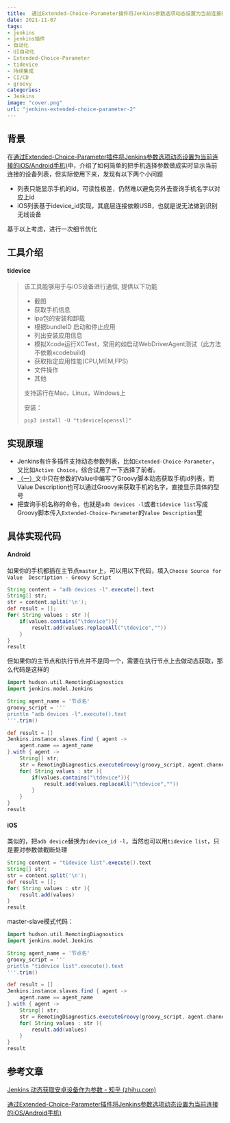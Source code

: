 ```yaml
---
title:  通过Extended-Choice-Parameter插件将Jenkins参数选项动态设置为当前连接的iOS/Android手机(二)
date: 2021-11-07
tags:
- jenkins
- jenkins插件
- 自动化
- UI自动化
- Extended-Choice-Parameter
- tidevice
- 持续集成
- CI/CD
- groovy
categories:
- Jenkins
image: "cover.png"
url: "jenkins-extended-choice-parameter-2"
---
```



## 背景

在[通过Extended-Choice-Parameter插件将Jenkins参数选项动态设置为当前连接的iOS/Android手机)](https://yanbo92.site/jenkins-extended-choice-parameter/)中，介绍了如何简单的把手机选择参数做成实时显示当前连接的设备列表，但实际使用下来，发现有以下两个小问题

- 列表只能显示手机的id，可读性极差，仍然难以避免另外去查询手机名字以对应上id
- iOS列表基于idevice_id实现，其底层连接依赖USB，也就是说无法做到识别无线设备

基于以上考虑，进行一次细节优化
<!-- more -->





## 工具介绍

#### tidevice

> 该工具能够用于与iOS设备进行通信, 提供以下功能
>
> - 截图
> - 获取手机信息
> - ipa包的安装和卸载
> - 根据bundleID 启动和停止应用
> - 列出安装应用信息
> - 模拟Xcode运行XCTest，常用的如启动WebDriverAgent测试（此方法不依赖xcodebuild)
> - 获取指定应用性能(CPU,MEM,FPS)
> - 文件操作
> - 其他
>
> 支持运行在Mac，Linux，Windows上
>
> 
>
> 安装：
>
> ```shell
> pip3 install -U "tidevice[openssl]"
> ```





## 实现原理

- Jenkins有许多插件支持动态参数列表，比如`Extended-Choice-Parameter`，又比如`Active Choice`，综合试用了一下选择了前者。
- [（一）](https://yanbo92.site/jenkins-extended-choice-parameter/)文中只在参数的Value中编写了Groovy脚本动态获取手机id列表，而Value Description也可以通过Groovy来获取手机的名字，直接显示具体的型号
- 把查询手机名称的命令，也就是`adb devices -l`或者`tidevice list`写成Groovy脚本传入`Extended-Choice-Parameter`的`Value Description`里



## 具体实现代码

#### Android

如果你的手机都插在主节点`master`上，可以用以下代码，填入`Choose Source for Value  Description - Groovy Script`

```groovy
String content = "adb devices -l".execute().text
String[] str;
str = content.split('\n'); 
def result = [];
for( String values : str ){
    if(values.contains("\tdevice")){
        result.add(values.replaceAll("\tdevice",""))
    }
}
result
```



但如果你的主节点和执行节点并不是同一个，需要在执行节点上去做动态获取，那么代码是这样的

```groovy
import hudson.util.RemotingDiagnostics
import jenkins.model.Jenkins

String agent_name = '节点名'
groovy_script = '''
println "adb devices -l".execute().text
'''.trim()

def result = []
Jenkins.instance.slaves.find { agent ->
    agent.name == agent_name
}.with { agent ->
    String[] str;
	str = RemotingDiagnostics.executeGroovy(groovy_script, agent.channel).split('\n');
	for( String values : str ){
	    if(values.contains("\tdevice")){
	        result.add(values.replaceAll("\tdevice",""))
	    }
	}
}
result
```



#### iOS

类似的，把`adb device`替换为`idevice_id -l`，当然也可以用`tidevice list`，只是要对参数做截断处理

```groovy
String content = "tidevice list".execute().text
String[] str;
str = content.split('\n'); 
def result = [];
for( String values : str ){ 
    result.add(values)
}
result
```



master-slave模式代码：

```groovy
import hudson.util.RemotingDiagnostics
import jenkins.model.Jenkins

String agent_name = '节点名'
groovy_script = '''
println "tidevice list".execute().text
'''.trim()

def result = []
Jenkins.instance.slaves.find { agent ->
    agent.name == agent_name
}.with { agent ->
    String[] str;
	str = RemotingDiagnostics.executeGroovy(groovy_script, agent.channel).split('\n');
	for( String values : str ){
	    result.add(values)   
	}
}
result
```



## 参考文章

[Jenkins 动态获取安卓设备作为参数 - 知乎 (zhihu.com)](https://zhuanlan.zhihu.com/p/148957030)

[通过Extended-Choice-Parameter插件将Jenkins参数选项动态设置为当前连接的iOS/Android手机)](https://yanbo92.site/jenkins-extended-choice-parameter/)

